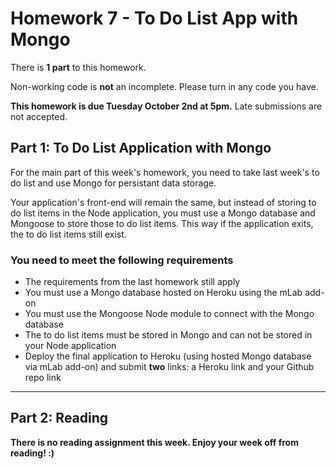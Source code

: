 # Homework 7 - To Do List App with Mongo

There is **1 part** to this homework.

Non-working code is **not** an incomplete. Please turn in any code you have. 

**This homework is due Tuesday October 2nd at 5pm.** Late submissions are not accepted.

## Part 1: To Do List Application with Mongo

For the main part of this week's homework, you need to take last week's to do list and use Mongo for persistant data storage.

Your application's front-end will remain the same, but instead of storing to do list items in the Node application, you must use a Mongo database and Mongoose to store those to do list items. This way if the application exits, the to do list items still exist.

### You need to meet the following requirements

- The requirements from the last homework still apply
- You must use a Mongo database hosted on Heroku using the mLab add-on
- You must use the Mongoose Node module to connect with the Mongo database
- The to do list items must be stored in Mongo and can not be stored in your Node application
- Deploy the final application to Heroku (using hosted Mongo database via mLab add-on) and submit **two** links: a Heroku link and your Github repo link

---

## Part 2: Reading

**There is no reading assignment this week. Enjoy your week off from reading! :)**